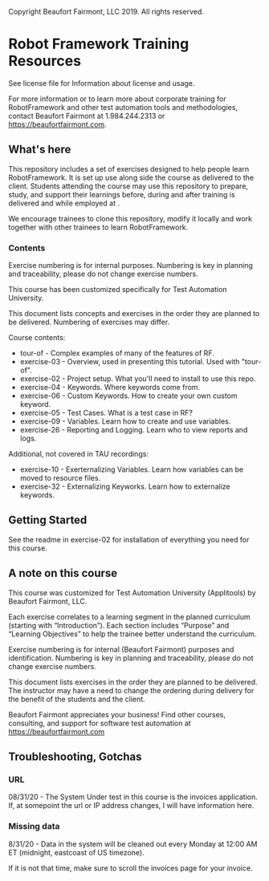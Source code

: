 Copyright Beaufort Fairmont, LLC 2019. All rights reserved.


# Robot Framework Training Resources

See license file for Information about license and usage.

For more information or to learn more about corporate training for RobotFramework and other test automation tools and methodologies, contact Beaufort Fairmont at 1.984.244.2313 or https://beaufortfairmont.com.

## What's here

This repository includes a set of exercises designed to help people learn RobotFramework. It is set up use along side the course as delivered to the client. Students attending the course may use this repository to prepare, study, and support their learnings before, during and after training is delivered and while employed at <CLIENT>.

We encourage trainees to clone this repository, modify it locally and work together with other trainees to learn RobotFramework.

### Contents
Exercise numbering is for internal purposes. Numbering is key in planning and traceability, please do not change exercise numbers.

This course has been customized specifically for Test Automation University.

This document lists concepts and exercises in the order they are planned to be delivered. Numbering of exercises may differ. 

Course contents:
* tour-of - Complex examples of many of the features of RF.
* exercise-03 - Overview, used in presenting this tutorial. Used with "tour-of".
* exercise-02 - Project setup. What you'll need to install to use this repo.
* exercise-04 - Keywords. Where keywords come from.
* exercise-06 - Custom Keywords. How to create your own custom keyword.
* exercise-05 - Test Cases. What is a test case in RF?
* exercise-09 - Variables. Learn how to create and use variables.
* exercise-26 - Reporting and Logging. Learn who to view reports and logs.

Additional, not covered in TAU recordings:
* exercise-10 - Exerternalizing Variables. Learn how variables can be moved to resource files.
* exercise-32 - Externalizing Keyworks. Learn how to externalize keywords.


## Getting Started
See the readme in exercise-02 for installation of everything you need for this course.

## A note on this course
This course was customized for Test Automation University (Applitools) by Beaufort Fairmont, LLC.

Each exercise correlates to a learning segment in the planned curriculum (starting with “Introduction”). Each section includes “Purpose” and “Learning Objectives” to help the trainee better understand the curriculum.

Exercise numbering is for internal (Beaufort Fairmont) purposes and identification. Numbering is key in planning and traceability, please do not change exercise numbers.

This document lists exercises in the order they are planned to be delivered. The instructor may have a need to change the ordering during delivery for the benefit of the students and the client.

Beaufort Fairmont appreciates your business! Find other courses, consulting, and support for software test automation at https://beaufortfairmont.com


## Troubleshooting, Gotchas ##
### URL ###
08/31/20 - The System Under test in this course is the invoices application. If, at somepoint the url or IP address changes, I will have information here.

### Missing data ###
8/31/20 - Data in the system will be cleaned out every Monday at 12:00 AM ET (midnight, eastcoast of US timezone).

If it is not that time, make sure to scroll the invoices page for your invoice.
